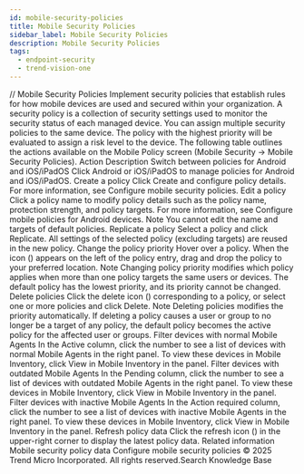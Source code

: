 ```yaml
---
id: mobile-security-policies
title: Mobile Security Policies
sidebar_label: Mobile Security Policies
description: Mobile Security Policies
tags:
  - endpoint-security
  - trend-vision-one
---
```


/*<![CDATA[*/ $('#title').html($('meta[name=map-description]').attr('content')); /*]]>*/ Mobile Security Policies Implement security policies that establish rules for how mobile devices are used and secured within your organization. A security policy is a collection of security settings used to monitor the security status of each managed device. You can assign multiple security policies to the same device. The policy with the highest priority will be evaluated to assign a risk level to the device. The following table outlines the actions available on the Mobile Policy screen (Mobile Security → Mobile Security Policies). Action Description Switch between policies for Android and iOS/iPadOS Click Android or iOS/iPadOS to manage policies for Android and iOS/iPadOS. Create a policy Click Create and configure policy details. For more information, see Configure mobile security policies. Edit a policy Click a policy name to modify policy details such as the policy name, protection strength, and policy targets. For more information, see Configure mobile policies for Android devices. Note You cannot edit the name and targets of default policies. Replicate a policy Select a policy and click Replicate. All settings of the selected policy (excluding targets) are reused in the new policy. Change the policy priority Hover over a policy. When the icon () appears on the left of the policy entry, drag and drop the policy to your preferred location. Note Changing policy priority modifies which policy applies when more than one policy targets the same users or devices. The default policy has the lowest priority, and its priority cannot be changed. Delete policies Click the delete icon () corresponding to a policy, or select one or more policies and click Delete. Note Deleting policies modifies the priority automatically. If deleting a policy causes a user or group to no longer be a target of any policy, the default policy becomes the active policy for the affected user or groups. Filter devices with normal Mobile Agents In the Active column, click the number to see a list of devices with normal Mobile Agents in the right panel. To view these devices in Mobile Inventory, click View in Mobile Inventory in the panel. Filter devices with outdated Mobile Agents In the Pending column, click the number to see a list of devices with outdated Mobile Agents in the right panel. To view these devices in Mobile Inventory, click View in Mobile Inventory in the panel. Filter devices with inactive Mobile Agents In the Action required column, click the number to see a list of devices with inactive Mobile Agents in the right panel. To view these devices in Mobile Inventory, click View in Mobile Inventory in the panel. Refresh policy data Click the refresh icon () in the upper-right corner to display the latest policy data. Related information Mobile security policy data Configure mobile security policies © 2025 Trend Micro Incorporated. All rights reserved.Search Knowledge Base